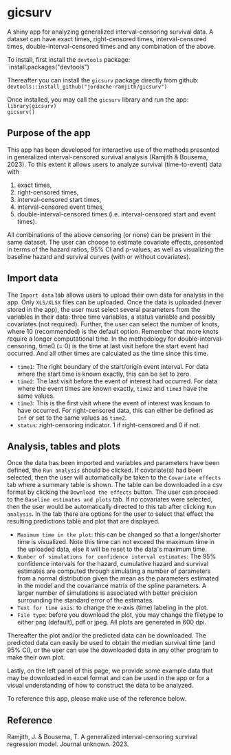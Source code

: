 # gicsurv
 A shiny app for analyzing generalized interval-censoring survival data. A dataset can have exact times, right-censored times, interval-censored times, double-interval-censored times and any combination of the above.


 To install, first install the `devtools` package:\
 `install.packages("devtools")


 Thereafter you can install the `gicsurv` package directly from github:\
 `devtools::install_github("jordache-ramjith/gicsurv")`


 Once installed, you may call the `gicsurv` library and run the app:\
 `library(gicsurv)`\
 `gicsurv()`


## Purpose of the app

This app has been developed for interactive use of the methods presented in generalized interval-censored survival analysis (Ramjith \& Bousema, 2023). To this extent it allows users to analyze survival (time-to-event) data with 

1. exact times,
2. right-censored times,
3. interval-censored start times,
4. interval-censored event times,
5. double-interval-censored times (i.e. interval-censored start and event times).

All combinations of the above censoring (or none) can be present in the same dataset. The user can choose to estimate covariate effects, presented in terms of the hazard ratios, 95\% CI and p-values, as well as visualizing the baseline hazard and survival curves (with or without covariates).


## Import data

The `Import data` tab allows users to upload their own data for analysis in the app. Only `XLS/XLSX` files can be uploaded. Once the data is uploaded (never stored in the app), the user must select several parameters from the variables in their data: three time variables, a status variable and possibly covariates (not required). Further, the user can select the number of knots, where 10 (recommended) is the default option. Remember that more knots require a longer computational time. In the methodology for double-interval-censoring, time0 (= 0) is the time at last visit before the start event had occurred. And all other times are calculated as the time since this time. 

 - `time1`: The right boundary of the start/origin event interval. For data where the start time is known exactly, this can be set to zero.
 - `time2`: The last visit before the event of interest had occurred. For data where the event times are known exactly, `time2` and `time3` have the same values.
 - `time3`: This is the first visit where the event of interest was known to have occurred. For right-censored data, this can either be defined as `Inf` or set to the same values as `time2`.
 - `status`: right-censoring indicator. 1 if right-censored and 0 if not.
 
 
 
 
 
## Analysis, tables and plots
 
 
 Once the data has been imported and variables and parameters have been defined, the `Run analysis` should be clicked. If covariate(s) had been selected, then the user will automatically be taken to the `Covariate effects` tab where a summary table is shown. The table can be downloaded in a csv format by clicking the `Download the effects` button. The user can proceed to the `Baseline estimates and plots` tab. If no covariates were selected, then the user would be automatically directed to this tab after clicking `Run analysis`. In the tab there are options for the user to select that effect the resulting predictions table and plot that are displayed. 
 
 - `Maximum time in the plot`: this can be changed so that a longer/shorter time is visualized. Note this time can not exceed the maximum time in the uploaded data, else it will be reset to the data's maximum time.
 - `Number of simulations for confidence interval estimates`: The 95\% confidence intervals for the hazard, cumulative hazard and survival estimates are computed through simulating a number of parameters from a normal distribution given the mean as the parameters estimated in the model and the covariance matrix of the spline parameters. A larger number of simulations is associated with better precision surrounding the standard error of the estimates.
 - `Text for time axis`: to change the x-axis (time) labeling in the plot.
 - `File type`: before you download the plot, you may change the filetype to either png (default), pdf or jpeg. All plots are generated in 600 dpi.
 
 Thereafter the plot and/or the predicted data can be downloaded. The predicted data can easily be used to obtain the median survival time (and 95\% CI), or the user can use the downloaded data in any other program to make their own plot.
 
 Lastly, on the left panel of this page, we provide some example data that may be downloaded in excel format and can be used in the app or for a visual understanding of how to construct the data to be analyzed. 

To reference this app, please make use of the reference below.

 
## Reference

Ramjith, J. \& Bousema, T. A generalized interval-censoring survival regression model. Journal unknown. 2023.

